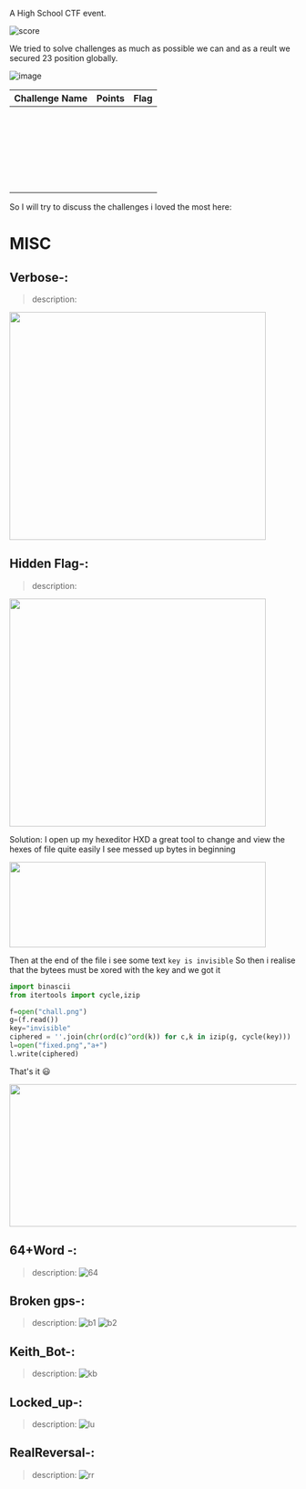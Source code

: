 A High School CTF event.

![score](assets/misc/score.PNG)

We tried to solve challenges as much as possible we can and as a reult we secured 23 position globally.

![image](assets/screencapture-ctf-hsctf-challenges-2019-06-08-12_20_54.png)

Challenge  Name | Points | Flag
------------ | ------------- | ---------------
 | |
 | |
 | |
 | |
 | |
 | |
 | |
 | |
 | |
 | |
 | |
 | |
 | |
 | |
 | |
 | |
 | |
 | |
 | |
 | |
 | |
 | |
 | |
 | |
 | |


So I will try to discuss the challenges i loved the most here:


# MISC
## Verbose-:
> description: 

<img src="assets/misc/verbose.PNG" width="450px" height="400px" >

## Hidden Flag-:
> description: 


<img src="assets/misc/hiddenflag.png" width="450px" height="400px" >

 Solution:
 I open up my hexeditor HXD a great tool to change and view the hexes of file quite easily
 I see messed up bytes in beginning
 
 <img src="assets/misc/hxd.png" width="450px" height="150px" >
 
 
 Then at the end of the file i see some text `key is invisible`
 So then i realise that the bytees must be xored with the key and we got it
 
```python
import binascii
from itertools import cycle,izip

f=open("chall.png")
g=(f.read())
key="invisible"
ciphered = ''.join(chr(ord(c)^ord(k)) for c,k in izip(g, cycle(key)))
l=open("fixed.png","a+")
l.write(ciphered)

```
That's it :smiley:

<img src="assets/misc/fixed.png" width="550px" height="250px" >
 
## 64+Word -:
> description: 
![64](assets/misc/64word.png)


## Broken gps-:
> description: 
![b1](assets/misc/brokengps1.png)
![b2](assets/misc/brokengps2.png)


## Keith_Bot-:
> description: 
![kb](assets/misc/keithbot.png)

## Locked_up-:
> description: 
![lu](assets/misc/lockedup.png)


## RealReversal-:
> description: 
![rr](assets/misc/realreversal.png)



